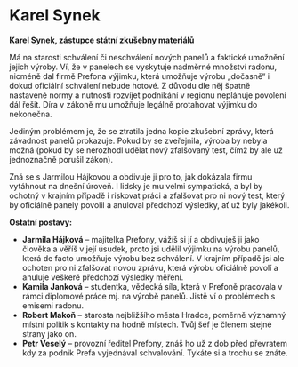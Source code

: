 # Karel Synek

__Karel Synek, zástupce státní zkušebny materiálů__

Má na starosti schválení či neschválení nových panelů a faktické umožnění jejich výroby. Ví, že v panelech se vyskytuje nadměrné množství radonu, nicméně dal firmě Prefona výjimku, která umožňuje výrobu „dočasně“ i dokud oficiální schválení nebude hotové. Z důvodu dle něj špatně nastavené normy a nutnosti rozvíjet podnikání v regionu neplánuje povolení dál řešit. Díra v zákoně mu umožňuje legálně protahovat výjimku do nekonečna.

Jediným problémem je, že se ztratila jedna kopie zkušební zprávy, která závadnost panelů prokazuje. Pokud by se zveřejnila, výroba by nebyla možná (pokud by se nerozhodl udělat nový zfalšovaný test, čímž by ale už jednoznačně porušil zákon).

Zná se s Jarmilou Hájkovou a obdivuje ji pro to, jak dokázala firmu vytáhnout na dnešní úroveň. I lidsky je mu velmi sympatická, a byl by ochotný v krajním případě i riskovat práci a zfalšovat pro ni nový test, který by oficiálně panely povolil a anuloval předchozí výsledky, ať už byly jakékoli.

<!-- novy sloupec -->
__Ostatní postavy:__
- __Jarmila Hájková__ – majitelka Prefony, vážíš si jí a obdivuješ ji jako člověka a věříš v její úsudek, proto jsi udělil výjimku na výrobu panelů, která de facto umožňuje výrobu bez schválení. V krajním případě jsi ale ochoten pro ni zfalšovat novou zprávu, která výrobu oficiálně povolí a anuluje veškeré předchozí výsledky měření.
- __Kamila Janková__ – studentka, vědecká síla, která v Prefoně pracovala v rámci diplomové práce mj. na výrobě panelů. Jistě ví o problémech s emisemi radonu.
- __Robert Makoň__ – starosta nejbližšího města Hradce, poměrně významný místní politik s kontakty na hodně místech. Tvůj šéf je členem stejné strany jako on.
- __Petr Veselý__ – provozní ředitel Prefony, znáš ho už z dob před převratem kdy za podnik Prefa vyjednával schvalování. Tykáte si a trochu se znáte.
